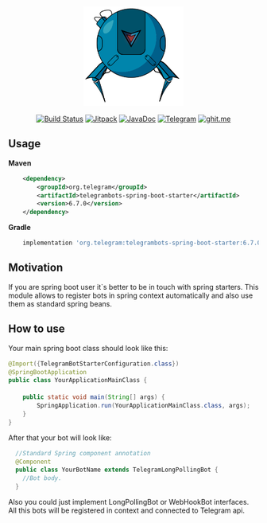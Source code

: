 <div align="center">
  <img src="https://github.com/addo37/AbilityBots/blob/gh-pages/images/API%20BOT-03.png?raw=true" alt="abilitybots" width="200" height="200"/>

[![Build Status](https://travis-ci.org/rubenlagus/TelegramBots.svg?branch=master)](https://travis-ci.org/rubenlagus/TelegramBots)
[![Jitpack](https://jitpack.io/v/rubenlagus/TelegramBots.svg)](https://jitpack.io/#rubenlagus/TelegramBots)
[![JavaDoc](http://svgur.com/i/1Ex.svg)](https://addo37.github.io/AbilityBots/)
[![Telegram](http://trellobot.doomdns.org/telegrambadge.svg)](https://telegram.me/JavaBotsApi)
[![ghit.me](https://ghit.me/badge.svg?repo=rubenlagus/TelegramBots)](https://ghit.me/repo/rubenlagus/TelegramBots)

</div>

Usage
-----

**Maven**

```xml
    <dependency>
        <groupId>org.telegram</groupId>
        <artifactId>telegrambots-spring-boot-starter</artifactId>
        <version>6.7.0</version>
    </dependency>
```

**Gradle**

```gradle
    implementation 'org.telegram:telegrambots-spring-boot-starter:6.7.0'
```

Motivation
----------
If you are spring boot user it`s better to be in touch with spring starters. This module allows to register bots in spring context automatically and 
also use them as standard spring beans.

How to use
----------
Your main spring boot class should look like this:

```java
@Import({TelegramBotStarterConfiguration.class})
@SpringBootApplication
public class YourApplicationMainClass {

	public static void main(String[] args) {		
		SpringApplication.run(YourApplicationMainClass.class, args);
	}
}
```

After that your bot will look like:
```java
  //Standard Spring component annotation
  @Component
  public class YourBotName extends TelegramLongPollingBot {
    //Bot body.
  }
```
Also you could just implement LongPollingBot or WebHookBot interfaces. All this bots will be registered in context and connected to Telegram api.
